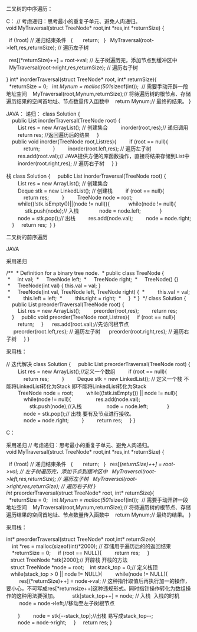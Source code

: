 二叉树的中序遍历：

C：
// 考虑递归：思考最小的重复子单元、避免人肉递归。
void MyTraversal(struct TreeNode* root,int *res,int *returnSize)
{

  if (!root) // 递归结束条件
  {
      return;
  }
  MyTraversal(root->left,res,returnSize); // 遍历左子树

  res[(*returnSize)++] = root->val; // 左子树遍历完，添加节点到缓冲区中
  MyTraversal(root->right,res,returnSize); // 遍历右子树

}
int* inorderTraversal(struct TreeNode* root, int* returnSize){
  
  *returnSize = 0;
  int *Mynum = malloc(501*sizeof(int));  // 需要手动开辟一段地址空间
   MyTraversal(root,Mynum,returnSize);// 将待遍历树的根节点、存储遍历结果的空间首地址、节点数量传入函数中
   return Mynum;// 最终的结果。
}

JAVA：
递归：
class Solution {
    public List<Integer> inorderTraversal(TreeNode root) {
        List<Integer> res = new ArrayList<Integer>(); // 创建集合
        inorder(root,res);// 递归调用
        return res; //返回遍历后的结果
    }
    public void inorder(TreeNode root,List<Integer>res){
        if (root == null){
            return;
        }
        inorder(root.left,res); // 遍历左子树
        res.add(root.val);// JAVA提供方便的库函数操作，直接将结果存储到List中
        inorder(root.right,res); // 遍历右子树
    }
}

栈
class Solution {
    public List<Integer> inorderTraversal(TreeNode root) {
        List<Integer> res = new ArrayList<Integer>(); // 创建集合
        Deque<TreeNode> stk = new LinkedList<TreeNode>(); // 创建栈
        if (root == null){
            return res;
        }
        TreeNode node = root;
        while((!stk.isEmpty())||(node != null)){
            while(node != null){
             stk.push(node);// 入栈
             node = node.left;
            }
        
        node = stk.pop();// 出栈
        res.add(node.val);
        node = node.right;
    }
    return res;
 }
}

二叉树的前序遍历

JAVA

采用递归

/**
 * Definition for a binary tree node.
 * public class TreeNode {
 *     int val;
 *     TreeNode left;
 *     TreeNode right;
 *     TreeNode() {}
 *     TreeNode(int val) { this.val = val; }
 *     TreeNode(int val, TreeNode left, TreeNode right) {
 *         this.val = val;
 *         this.left = left;
 *         this.right = right;
 *     }
 * }
 */
class Solution {
    public List<Integer> preorderTraversal(TreeNode root) {
        List<Integer> res = new ArrayList<Integer>();
        preorder(root,res);
        return res;
        
    }
    public void preorder(TreeNode root,List<Integer>res){
    if (root == null){
        return;
    }
     res.add(root.val);//先访问根节点
     preorder(root.left,res); // 遍历左子树
     preorder(root.right,res); // 遍历右子树
    }
}

采用栈：

// 迭代解决
class Solution {
    public List<Integer> preorderTraversal(TreeNode root) {
        List<Integer> res = new ArrayList<Integer>();//定义一个数组
        if (root == null){
            return res;
        }
        Deque<TreeNode> stk = new LinkedList<TreeNode>(); // 定义一个栈 不能将LinkedList转化为Stack 即不能将LinkedList转化为Stack
        TreeNode node = root;
        while((!stk.isEmpty()) || node != null){
            while(node != null){
                res.add(node.val);
                stk.push(node);//入栈
                node = node.left;
            }
            node = stk.pop();// 出栈 要有及节点进行接收。
            node = node.right;
        }
        return res;
    }
}


C：

采用递归
// 考虑递归：思考最小的重复子单元、避免人肉递归。
void MyTraversal(struct TreeNode* root,int *res,int *returnSize)
{

  if (!root) // 递归结束条件
  {
      return;
  }
  res[(*returnSize)++] = root->val; // 左子树遍历完，添加节点到缓冲区中
  MyTraversal(root->left,res,returnSize); // 遍历左子树
  MyTraversal(root->right,res,returnSize); // 遍历右子树
}
int* preorderTraversal(struct TreeNode* root, int* returnSize){
  *returnSize = 0;
  int *Mynum = malloc(501*sizeof(int));  // 需要手动开辟一段地址空间
   MyTraversal(root,Mynum,returnSize);// 将待遍历树的根节点、存储遍历结果的空间首地址、节点数量传入函数中
   return Mynum;// 最终的结果。
}

采用栈：

int* preorderTraversal(struct TreeNode* root,int* returnSize){
    int *res = malloc(sizeof(int)*2000); // 存储用于遍历后的的返回结果
    *returnSize = 0;
    if (root == NULL){
        return res;
    }
   struct TreeNode *stk[2000];// 开辟栈 开栈的方法
   struct TreeNode *node = root;
   int stack_top = 0;// 定义栈顶
   while(stack_top > 0 || node != NULL){
        while(node != NULL){
         res[(*returnSize)++] = node->val; // 这种指针取值后再执行加一的操作，要小心，不可写成res[*returnsize++]这种违规形式。同时指针操作转化为数组操作的这种用法要强加。
         stk[stack_top++] = node; // 入栈  入栈的时机
         node = node->left;//移动至左子树根节点

        }
        node = stk[--stack_top];//出栈 易写成stack_top--;
        node = node->right;
    }
    return res;
}





